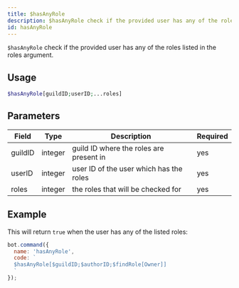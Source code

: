 ```yaml
---
title: $hasAnyRole 
description: $hasAnyRole check if the provided user has any of the roles listed in the roles argument.
id: hasAnyRole
---
```


`$hasAnyRole` check if the provided user has any of the roles listed in the roles argument.

## Usage

```php
$hasAnyRole[guildID;userID;...roles]
```

## Parameters 


| Field     | Type    | Description                                        | Required |
|-----------|---------|----------------------------------------------------|----------|
| guildID      | integer  | guild ID where the roles are present in                             | yes      |
| userID     | integer  | user ID of the user which has the roles        | yes       |
| roles        | integer  | the roles that will be checked for                   | yes      |


## Example

This will return `true` when the user has any of the listed roles:

```javascript
bot.command({
  name: 'hasAnyRole',
  code: `
  $hasAnyRole[$guildID;$authorID;$findRole[Owner]]
  `
});
```
